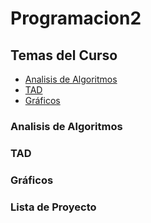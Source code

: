 # Programacion2

## Temas del Curso

- [Analisis de Algoritmos](#analisis-de-algoritmos)
- [TAD](#tad)
- [Gráficos](#gráficos)

### Analisis de Algoritmos
### TAD
### Gráficos
### Lista de Proyecto
